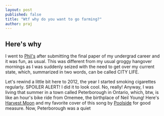 ```yaml
---
layout: post
published: false
title: "Wtf why do you want to go farming?"
author: praj
---
```

## Here's why
I went to [Phil's](http://www.uwimprint.ca/article/2547-filthy-philthy-phils) after submitting the final paper of my undergrad career and it was fun, as usual. This was different from my usual groggy hangover mornings as I was suddenly seized with the need to get over my current state, which, summarized in two words, can be called CITY LIFE. 

Let's rewind a little bit here to 2012, the year I started smoking cigarettes regularly. SPOILER ALERT! I did it to look cool. No, really! Anyway, I was living that summer in a town called Peterborough in Ontario, which, btw, is like an hour's bike ride from Omemee, the birthplace of Neil Young! Here's [Harvest Moon](https://www.youtube.com/watch?v=n2MtEsrcTTs) and my favorite cover of this song by [Poolside](https://www.youtube.com/watch?v=suWbFPaVoEA) for good measure. Now, Peterborough was a quiet 